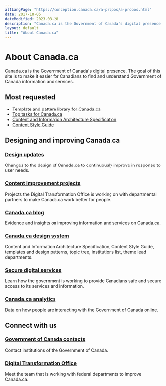 ```yaml
---
altLangPage: "https://conception.canada.ca/a-propos/a-propos.html"
date: 2017-10-05
dateModified: 2023-03-28
description: "Canada.ca is the Government of Canada's digital presence."
layout: default
title: "About Canada.ca"
---
```

<h1 property="name" id="wb-cont" dir="ltr"> About Canada.ca</h1>
<div class="mwsgeneric-base-html parbase section">
  <div class="row profile">
    <div class="col-md-8">
      <p>Canada.ca is the Government of Canada's digital presence. The goal of this site is to make it easier for Canadians to find and understand Government of Canada information and services.</p>
    </div>
  </div>
  <div class="row">
    <div class="col-md-4 col-xs-12 pull-right">
      <section class="lnkbx">
        <h2>Most requested</h2>
        <ul>
          <li><a href="/en/government/about/design-system/pattern-library.html">Template and pattern library for Canada.ca</a></li>
          <li><a href="/en/government/about/top-tasks-for-canada-ca.html">Top tasks for Canada.ca</a></li>
          <li><a href="/en/treasury-board-secretariat/services/government-communications/canada-content-information-architecture-specification.html">Content and Information Architecture Specification</a></li>
          <li><a href="/en/treasury-board-secretariat/services/government-communications/canada-content-style-guide.html">Content Style Guide</a></li>
        </ul>
      </section>
    </div>
    <section class="col-md-8 pull-left gc-drmt">
      <h2>Designing and improving Canada.ca</h2>
      <div class="wb-eqht row">
        <div class="col-md-6">
          <section>
            <h3 class="h5"><a href="https://www.canada.ca/en/government/about/design-system/latest-changes.html">Design updates</a></h3>
            <p>Changes to the design of Canada.ca to continuously improve in response to user needs.</p>
          </section>
        </div>
        <div class="col-md-6">
          <section>
            <h3 class="h5"><a href="https://blog.canada.ca/pages/project-overview.html">Content improvement projects</a></h3>
            <p>Projects the Digital Transformation Office is working on with departmental partners to make Canada.ca work better for people.</p>
          </section>
        </div>
        <div class="clearfix"></div>
        <div class="col-md-6">
          <section>
            <h3 class="h5"><a href="https://blog.canada.ca/">Canada.ca blog</a></h3>
            <p>Evidence and insights on improving information and services on Canada.ca. </p>
          </section>
        </div>
        <div class="col-md-6">
          <section>
            <h3 class="h5"><a href="/en/government/about/design-system.html">Canada.ca design system</a></h3>
            <p>Content and Information Architecture Specification, Content Style Guide, templates and design patterns, topic tree, institutions list, theme lead departments.</p>
          </section>
        </div>
        <div class="clearfix"></div>
        <div class="col-md-6">
          <section>
            <h3 class="h5"><a href="/en/government/about/secure-digital-services.html">Secure digital services</a></h3>
            <p>Learn how the government is working to provide Canadians safe and secure access to its services and information.</p>
          </section>
        </div>
        <div class="col-md-6">
          <section>
            <h3 class="h5"><a href="/en/analytics.html">Canada.ca analytics</a></h3>
            <p>Data on how people are interacting with the Government of Canada online.</p>
          </section>
        </div>
      </div>
    </section>
    <div class="clearfix"></div>
    <section class="col-md-8 pull-left gc-drmt">
      <h2>Connect with us</h2>
      <div class="wb-eqht row">
        <div class="col-md-6">
          <section>
            <h3 class="h5"><a href="/en/contact.html">Government of Canada contacts</a></h3>
            <p>Contact institutions of the Government of Canada.</p>
          </section>
        </div>
        <div class="col-md-6">
          <section>
            <h3 class="h5"><a href="/en/government/about/about-digital-transformation-office.html">Digital Transformation Office</a></h3>
            <p>Meet the team that is working with federal departments to improve Canada.ca.</p>
          </section>
        </div>
      </div>
    </section>
  </div>
</div>
